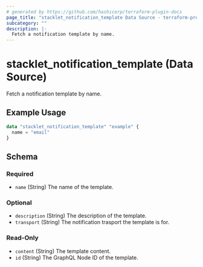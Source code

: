```yaml
---
# generated by https://github.com/hashicorp/terraform-plugin-docs
page_title: "stacklet_notification_template Data Source - terraform-provider-stacklet"
subcategory: ""
description: |-
  Fetch a notification template by name.
---
```


# stacklet_notification_template (Data Source)

Fetch a notification template by name.

## Example Usage

```terraform
data "stacklet_notification_template" "example" {
  name = "email"
}
```

<!-- schema generated by tfplugindocs -->
## Schema

### Required

- `name` (String) The name of the template.

### Optional

- `description` (String) The description of the template.
- `transport` (String) The notification trasport the template is for.

### Read-Only

- `content` (String) The template content.
- `id` (String) The GraphQL Node ID of the template.
